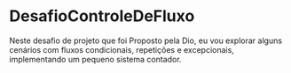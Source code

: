 # DesafioControleDeFluxo
Neste desafio de projeto que foi Proposto pela Dio, eu vou explorar alguns cenários com fluxos condicionais, repetições e excepcionais, implementando um pequeno sistema contador.
